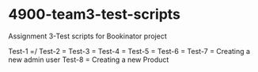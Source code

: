 # 4900-team3-test-scripts
Assignment 3-Test scripts for Bookinator project

Test-1 =/ 
Test-2 = 
Test-3 = 
Test-4 =
Test-5 =
Test-6 =
Test-7 = Creating a new admin user
Test-8 = Creating a new Product
